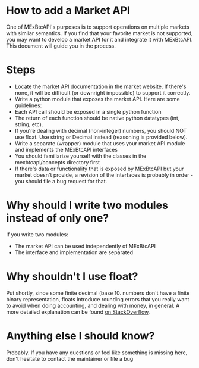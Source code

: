 How to add a Market API
===================

One of MExBtcAPI's purposes is to support operations on multiple markets with similar semantics. If you find that your favorite market is not supported, you may want to develop a market API for it and integrate it with MExBtcAPI. This document will guide you in the process.


Steps
====

 - Locate the market API documentation in the market website. If there's none, it will be difficult (or downright impossible) to support it correctly.
 - Write a python module that exposes the market API. Here are some guidelines:
  - Each API call should be exposed in a single python function
  - The return of each function should be native python datatypes (int, string, etc).
  - If you're dealing with decimal (non-integer) numbers, you should NOT use float. Use string or Decimal instead (reasoning is provided below).
 - Write a separate (wrapper) module that uses your market API module and implements the MExBtcAPI interfaces
  - You should familiarize yourself with the classes in the mexbtcapi/concepts directory first
  - If there's data or functionality that is exposed by MExBtcAPI but your market doesn't provide, a revision of the interfaces is probably in order - you should file a bug request for that.

Why should I write two modules instead of only one?
=========================================

If you write two modules:

 - The market API can be used independently of MExBtcAPI
 - The interface and implementation are separated


Why shouldn't I use float?
====================

Put shortly, since some finite decimal (base 10\. numbers don't have a finite binary representation, floats introduce rounding errors that you really want to avoid when doing accounting, and dealing with money, in general.
A more detailed explanation can be found [on StackOverflow](http://stackoverflow.com/questions/61872/use-float-or-decimal-for-accounting-application-dollar-amount).

# Anything else I should know?
Probably. If you have any questions or feel like something is missing here, don't hesitate to contact the maintainer or file a bug

